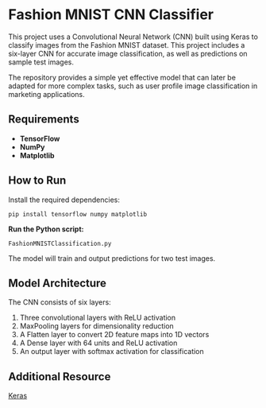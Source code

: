 # Fashion MNIST CNN Classifier
This project uses a Convolutional Neural Network (CNN) built using Keras to classify images from the Fashion MNIST dataset. This project includes a six-layer CNN for accurate image classification, as well as predictions on sample test images.

The repository provides a simple yet effective model that can later be adapted for more complex tasks, such as user profile image classification in marketing applications.

## Requirements
- **TensorFlow**
- **NumPy**
- **Matplotlib**

## How to Run
Install the required dependencies:

`pip install tensorflow numpy matplotlib`

**Run the Python script:**

`FashionMNISTClassification.py`

The model will train and output predictions for two test images.

## Model Architecture
The CNN consists of six layers:

1. Three convolutional layers with ReLU activation
2. MaxPooling layers for dimensionality reduction
3. A Flatten layer to convert 2D feature maps into 1D vectors
4. A Dense layer with 64 units and ReLU activation
5. An output layer with softmax activation for classification

## Additional Resource
[Keras](https://keras.io/api/datasets/fashion_mnist/)

